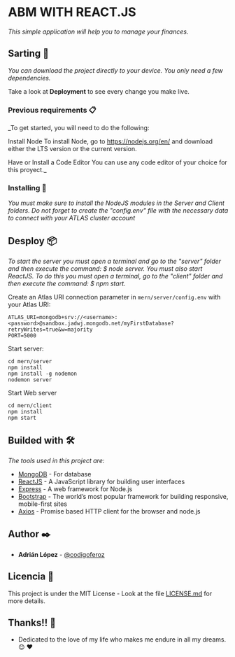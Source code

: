 # ABM WITH REACT.JS 

_This simple application will help you to manage your finances._

## Sarting 🚀

_You can download the project directly to your device. You only need a few dependencies._

Take a look at  **Deployment** to see every change you make live.


### Previous requirements 📋

_To get started, you will need to do the following:

Install Node
To install Node, go to https://nodejs.org/en/ and download either the LTS version or the current version.

Have or Install a Code Editor
You can use any code editor of your choice for this proyect._


### Installing 🔧

_You must make sure to install the NodeJS modules in the Server and Client folders.
Do not forget to create the "config.env" file with the necessary data to connect with your ATLAS cluster account_


## Desploy 📦

_To start the server you must open a terminal and go to the "server" folder and then execute the command:
$ node server._
_You must also start ReactJS. To do this you must open a terminal, go to the "client" folder and then execute the command:
$ npm start._

Create an Atlas URI connection parameter in `mern/server/config.env` with your Atlas URI:
```
ATLAS_URI=mongodb+srv://<username>:<password>@sandbox.jadwj.mongodb.net/myFirstDatabase?retryWrites=true&w=majority
PORT=5000
```

Start server:
```
cd mern/server
npm install
npm install -g nodemon
nodemon server
```

Start Web server
```
cd mern/client
npm install
npm start
```

## Builded with 🛠️

_The tools used in this project are:_

* [MongoDB](https://www.mongodb.com/) - For database
* [ReactJS](https://es.reactjs.org/) - A JavaScript library for building user interfaces
* [Express](https://expressjs.com/en/starter/examples.html) - A web framework for Node.js
* [Bootstrap](https://getbootstrap.com/docs/4.0/getting-started/introduction/) - The world’s most popular framework for building responsive, mobile-first sites
* [Axios](https://axios-http.com/) - Promise based HTTP client for the browser and node.js


## Author ✒️

* **Adrián López** - [@codigoferoz](https://www.codigoferoz.com.ar)

## Licencia 📄

This project is under the MIT License - Look at the file [LICENSE.md](LICENSE.md) for more details.

## Thanks!! 🎁

* Dedicated to the love of my life who makes me endure in all my dreams.😊 ❤


